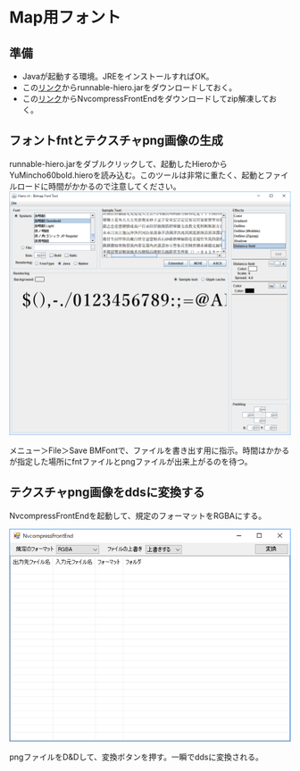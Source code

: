 # Map用フォント

## 準備
 - Javaが起動する環境。JREをインストールすればOK。
 - この[リンク](https://drive.google.com/file/d/1C09fpZbIkMr6G2zN5a9IHHN-h5T70Pu7/view?usp=sharing)からrunnable-hiero.jarをダウンロードしておく。
 - この[リンク](http://ch.nicovideo.jp/sevrunear/blomaga/ar539518)からNvcompressFrontEndをダウンロードしてzip解凍しておく。

## フォントfntとテクスチャpng画像の生成
runnable-hiero.jarをダブルクリックして、起動したHieroからYuMincho60bold.hieroを読み込む。このツールは非常に重たく、起動とファイルロードに時間がかかるので注意してください。
![img](2018-03-21_16h44_47.png)

メニュー＞File＞Save BMFontで、ファイルを書き出す用に指示。時間はかかるが指定した場所にfntファイルとpngファイルが出来上がるのを待つ。

## テクスチャpng画像をddsに変換する
NvcompressFrontEndを起動して、規定のフォーマットをRGBAにする。

![img2](2018-03-21_16h48_12.png)

pngファイルをD&Dして、変換ボタンを押す。一瞬でddsに変換される。

